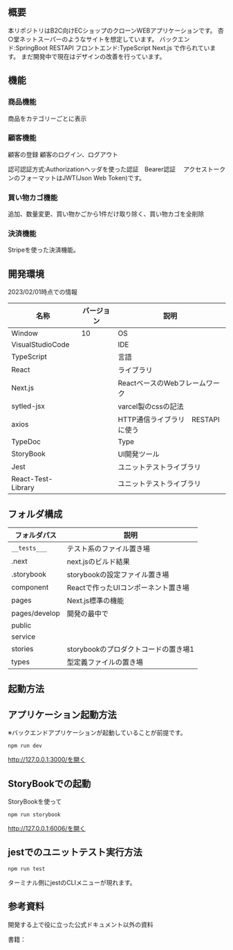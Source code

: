 ## 概要
本リポジトリはB2C向けECショップのクローンWEBアプリケーションです。
杏○堂ネットスーパーのようなサイトを想定しています。
バックエンド:SpringBoot RESTAPI
フロントエンド:TypeScript Next.js
で作られています。
まだ開発中で現在はデザインの改善を行っています。


## 機能
### 商品機能
商品をカテゴリーごとに表示

### 顧客機能
顧客の登録
顧客のログイン、ログアウト

認可認証方式:Authorizationヘッダを使った認証　Bearer認証　
アクセストークンのフォーマットはJWT(Json Web Token)です。
### 買い物カゴ機能
追加、数量変更、買い物かごから1件だけ取り除く、買い物カゴを全削除

### 決済機能
Stripeを使った決済機能。

## 開発環境
2023/02/01時点での情報

名称|バージョン|説明
---|--------|---
Window|10|OS
VisualStudioCode||IDE
TypeScript||言語
React||ライブラリ
Next.js||ReactベースのWebフレームワーク
sytled-jsx||varcel製のcssの記法
axios||HTTP通信ライブラリ　RESTAPIに使う
TypeDoc||Type
StoryBook||UI開発ツール
Jest||ユニットテストライブラリ
React-Test-Library||ユニットテストライブラリ


## フォルダ構成
フォルダパス|説明
----------|----
`__tests___`|テスト系のファイル置き場
.next|next.jsのビルド結果
.storybook|storybookの設定ファイル置き場
component|Reactで作ったUIコンポーネント置き場
pages|Next.js標準の機能
pages/develop|開発の最中で
public||検証用の画像の置き場
service||axiosでRESTAPIを呼んでいるファイルの置き場
stories|storybookのプロダクトコードの置き場1
types|型定義ファイルの置き場



## 起動方法
## アプリケーション起動方法
※バックエンドアプリケーションが起動していることが前提です。
```
npm run dev
```
http://127.0.0.1:3000/を開く

## StoryBookでの起動
StoryBookを使って

```
npm run storybook
```

http://127.0.0.1:6006/を開く

## jestでのユニットテスト実行方法

```
npm run test
```
ターミナル側にjestのCLIメニューが現れます。


## 参考資料

開発する上で役に立った公式ドキュメント以外の資料

書籍：



